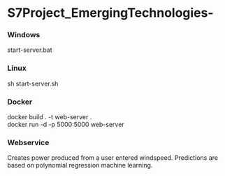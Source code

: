 # S7Project_EmergingTechnologies-

### Windows
start-server.bat

### Linux
sh start-server.sh

### Docker 
docker build . -t web-server .  
docker run -d -p 5000:5000 web-server


### Webservice
Creates power produced from a user entered windspeed. Predictions are based on polynomial regression machine learning.
